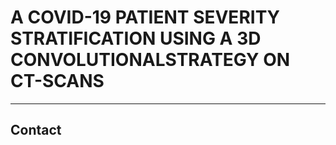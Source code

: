 # **A COVID-19 PATIENT SEVERITY STRATIFICATION USING A 3D CONVOLUTIONALSTRATEGY ON CT-SCANS**
---
## Contact